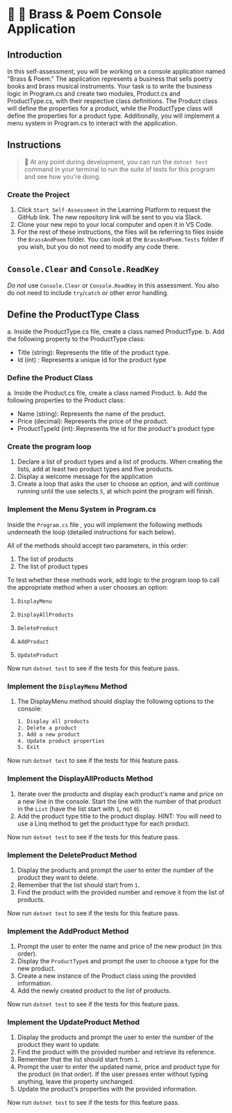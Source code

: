 # :trumpet: :page_with_curl: Brass & Poem Console Application

## Introduction

In this self-assessment, you will be working on a console application named "Brass & Poem." The application represents a business that sells poetry books and brass musical instruments. Your task is to write the business logic in Program.cs and create two modules, Product.cs and ProductType.cs, with their respective class definitions. The Product class will define the properties for a product, while the ProductType class will define the properties for a product type. Additionally, you will implement a menu system in Program.cs to interact with the application.

## Instructions

> 🧨 At any point during development, you can run the `dotnet test` command in your terminal to run the suite of tests for this program and see how you're doing.

### Create the Project
1. Click `Start Self-Assessment` in the Learning Platform to request the GitHub link. The new repository link will be sent to you via Slack.
1. Clone your new repo to your local computer and open it in VS Code.
1. For the rest of these instructions, the files will be referring to files inside the `BrassAndPoem` folder. You can look at the `BrassAndPoem.Tests` folder if you wish, but you do not need to modify any code there. 

## `Console.Clear` and `Console.ReadKey`
 _Do not_ use `Console.Clear` or `Console.ReadKey` in this assessment. You also do not need to include `try`/`catch` or other error handling.

## Define the ProductType Class
a. Inside the ProductType.cs file, create a class named ProductType.
b. Add the following property to the ProductType class:

* Title (string): Represents the title of the product type.
* Id (int) : Represents a unique Id for the product type

### Define the Product Class
a. Inside the Product.cs file, create a class named Product.
b. Add the following properties to the Product class:
* Name (string): Represents the name of the product.
* Price (decimal): Represents the price of the product.
* ProductTypeId (int): Represents the id for the product's product type

### Create the program loop
1. Declare a list of product types and a list of products. When creating the lists, add at least two product types and five products.
1. Display a welcome message for the application
1. Create a loop that asks the user to choose an option, and will continue running until the use selects `5`, at which point the program will finish. 

### Implement the Menu System in Program.cs
Inside the `Program.cs` file , you will implement the following methods underneath the loop (detailed instructions for each below). 

All of the methods should accept two parameters, in this order:
1. The list of products
1. The list of product types

To test whether these methods work, add logic to the program loop to call the appropriate method when a user chooses an option:

1. `DisplayMenu`

1. `DisplayAllProducts`

1. `DeleteProduct`

1. `AddProduct`

1. `UpdateProduct`

Now run `dotnet test` to see if the tests for this feature pass.

### Implement the `DisplayMenu` Method

1. The DisplayMenu method should display the following options to the console:

   ```sh
   1. Display all products
   2. Delete a product
   3. Add a new product
   4. Update product properties
   5. Exit
   ```

Now run `dotnet test` to see if the tests for this feature pass.

### Implement the DisplayAllProducts Method

1. Iterate over the products and display each product's name and price on a new line in the console. Start the line with the number of that product in the `List` (have the list start with `1`, not `0`).
1. Add the product type title to the product display. HINT: You will need to use a Linq method to get the product type for each product. 

Now run `dotnet test` to see if the tests for this feature pass.

### Implement the DeleteProduct Method

1. Display the products and prompt the user to enter the number of the product they want to delete.
1. Remember that the list should start from `1`.
1. Find the product with the provided number and remove it from the list of products.

Now run `dotnet test` to see if the tests for this feature pass.

### Implement the AddProduct Method

1. Prompt the user to enter the name and price of the new product (in this order).
1. Display the `ProductType`s and prompt the user to choose a type for the new product. 
1. Create a new instance of the Product class using the provided information.
1. Add the newly created product to the list of products.

Now run `dotnet test` to see if the tests for this feature pass.

### Implement the UpdateProduct Method

1. Display the products and prompt the user to enter the number of the product they want to update.
1. Find the product with the provided number and retrieve its reference.
1. Remember that the list should start from `1`.
1. Prompt the user to enter the updated name, price and product type for the product (in that order). If the user presses enter without typing anything, leave the property unchanged. 
1. Update the product's properties with the provided information.

Now run `dotnet test` to see if the tests for this feature pass.
